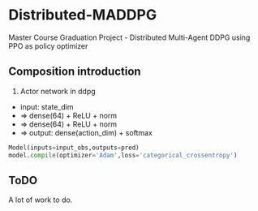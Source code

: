 # Distributed-MADDPG
Master Course Graduation Project - Distributed Multi-Agent DDPG using PPO as policy optimizer
## Composition introduction
1. Actor network in ddpg
- input: state_dim 
- => dense(64) + ReLU + norm
- => dense(64) + ReLU + norm 
- => output: dense(action_dim) + softmax
```Python
Model(inputs=input_obs,outputs=pred)
model.compile(optimizer='Adam',loss='categorical_crossentropy')
```

## ToDO
A lot of work to do.